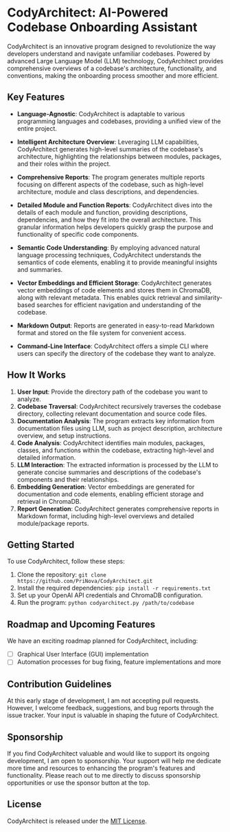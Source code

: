 # CodyArchitect: AI-Powered Codebase Onboarding Assistant

CodyArchitect is an innovative program designed to revolutionize the way developers understand and navigate unfamiliar codebases. Powered by advanced Large Language Model (LLM) technology, CodyArchitect provides comprehensive overviews of a codebase's architecture, functionality, and conventions, making the onboarding process smoother and more efficient.

## Key Features

- **Language-Agnostic**: CodyArchitect is adaptable to various programming languages and codebases, providing a unified view of the entire project.

- **Intelligent Architecture Overview**: Leveraging LLM capabilities, CodyArchitect generates high-level summaries of the codebase's architecture, highlighting the relationships between modules, packages, and their roles within the project.

- **Comprehensive Reports**: The program generates multiple reports focusing on different aspects of the codebase, such as high-level architecture, module and class descriptions, and dependencies.

- **Detailed Module and Function Reports**: CodyArchitect dives into the details of each module and function, providing descriptions, dependencies, and how they fit into the overall architecture. This granular information helps developers quickly grasp the purpose and functionality of specific code components.

- **Semantic Code Understanding**: By employing advanced natural language processing techniques, CodyArchitect understands the semantics of code elements, enabling it to provide meaningful insights and summaries.

- **Vector Embeddings and Efficient Storage**: CodyArchitect generates vector embeddings of code elements and stores them in ChromaDB, along with relevant metadata. This enables quick retrieval and similarity-based searches for efficient navigation and understanding of the codebase.

- **Markdown Output**: Reports are generated in easy-to-read Markdown format and stored on the file system for convenient access.

- **Command-Line Interface**: CodyArchitect offers a simple CLI where users can specify the directory of the codebase they want to analyze.

## How It Works

1. **User Input**: Provide the directory path of the codebase you want to analyze.
2. **Codebase Traversal**: CodyArchitect recursively traverses the codebase directory, collecting relevant documentation and source code files.
3. **Documentation Analysis**: The program extracts key information from documentation files using LLM, such as project description, architecture overview, and setup instructions.
4. **Code Analysis**: CodyArchitect identifies main modules, packages, classes, and functions within the codebase, extracting high-level and detailed information.
5. **LLM Interaction**: The extracted information is processed by the LLM to generate concise summaries and descriptions of the codebase's components and their relationships.
6. **Embedding Generation**: Vector embeddings are generated for documentation and code elements, enabling efficient storage and retrieval in ChromaDB.
7. **Report Generation**: CodyArchitect generates comprehensive reports in Markdown format, including high-level overviews and detailed module/package reports.

## Getting Started

To use CodyArchitect, follow these steps:

1. Clone the repository: `git clone https://github.com/PriNova/CodyArchitect.git`
2. Install the required dependencies: `pip install -r requirements.txt`
3. Set up your OpenAI API credentials and ChromaDB configuration.
4. Run the program: `python codyarchitect.py /path/to/codebase`

## Roadmap and Upcoming Features

We have an exciting roadmap planned for CodyArchitect, including:

- [ ] Graphical User Interface (GUI) implementation
- [ ] Automation processes for bug fixing, feature implementations and more

## Contribution Guidelines

At this early stage of development, I am not accepting pull requests. However, I welcome feedback, suggestions, and bug reports through the issue tracker. Your input is valuable in shaping the future of CodyArchitect.

## Sponsorship

If you find CodyArchitect valuable and would like to support its ongoing development, I am open to sponsorship. Your support will help me dedicate more time and resources to enhancing the program's features and functionality. Please reach out to me directly to discuss sponsorship opportunities or use the sponsor button at the top.

## License

CodyArchitect is released under the [MIT License](LICENSE).
